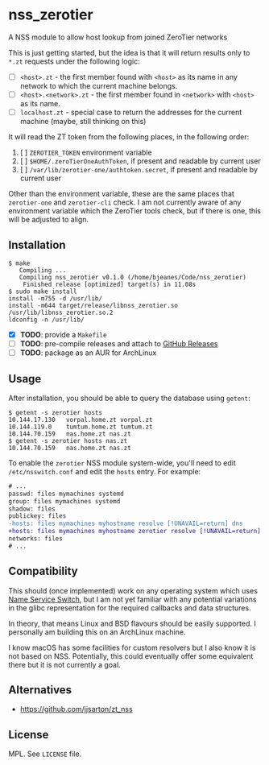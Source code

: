 # nss_zerotier

A NSS module to allow host lookup from joined ZeroTier networks

This is just getting started, but the idea is that it will return results only to `*.zt` requests under the following logic:

* [ ] `<host>.zt` - the first member found with `<host>` as its name in any network to which the current machine belongs.
* [ ] `<host>.<network>.zt` - the first member found in `<network>` with `<host>` as its name.
* [ ] `localhost.zt` - special case to return the addresses for the current machine (maybe, still thinking on this)

It will read the ZT token from the following places, in the following order:

1. [ ] `ZEROTIER_TOKEN` environment variable
1. [ ] `$HOME/.zeroTierOneAuthToken`, if present and readable by current user
1. [ ] `/var/lib/zerotier-one/authtoken.secret`, if present and readable by current user

Other than the environment variable, these are the same places that `zerotier-one` and `zerotier-cli` check. I am not
currently aware of any environment variable which the ZeroTier tools check, but if there is one, this will be adjusted
to align.

## Installation

``` sh-session
$ make
   Compiling ...
   Compiling nss_zerotier v0.1.0 (/home/bjeanes/Code/nss_zerotier)
    Finished release [optimized] target(s) in 11.08s
$ sudo make install
install -m755 -d /usr/lib/
install -m644 target/release/libnss_zerotier.so /usr/lib/libnss_zerotier.so.2
ldconfig -n /usr/lib/
```

* [x] **TODO**: provide a `Makefile`
* [ ] **TODO**: pre-compile releases and attach to [GitHub Releases](https://github.com/bjeanes/nss_zerotier/releases)
* [ ] **TODO**: package as an AUR for ArchLinux

## Usage

After installation, you should be able to query the database using `getent`:

``` sh-session
$ getent -s zerotier hosts
10.144.17.130	vorpal.home.zt vorpal.zt
10.144.119.0	tumtum.home.zt tumtum.zt
10.144.70.159	nas.home.zt nas.zt
$ getent -s zerotier hosts nas.zt
10.144.70.159	nas.home.zt nas.zt
```

To enable the `zerotier` NSS module system-wide, you'll need to edit `/etc/nsswitch.conf` and edit the `hosts` entry.
For example:

``` diff
# ...
passwd: files mymachines systemd
group: files mymachines systemd
shadow: files
publickey: files
-hosts: files mymachines myhostname resolve [!UNAVAIL=return] dns
+hosts: files mymachines myhostname zerotier resolve [!UNAVAIL=return] dns
networks: files
# ...
```

## Compatibility

This should (once implemented) work on any operating system which uses [Name Service Switch](https://en.wikipedia.org/wiki/Name_Service_Switch),
but I am not yet familiar with any potential variations in the glibc representation for the required callbacks and
data structures.

In theory, that means Linux and BSD flavours should be easily supported. I personally am building this on an ArchLinux
machine.

I know macOS has some facilities for custom resolvers but I also know it is not based on NSS. Potentially, this could
eventually offer some equivalent there but it is not currently a goal.

## Alternatives

* https://github.com/jjsarton/zt_nss

## License

MPL. See `LICENSE` file.
